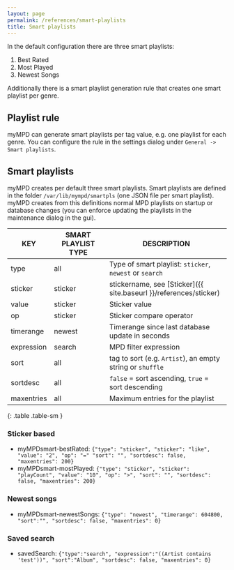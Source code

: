 ```yaml
---
layout: page
permalink: /references/smart-playlists
title: Smart playlists
---
```


In the default configuration there are three smart playlists:

1. Best Rated
2. Most Played
3. Newest Songs

Additionally there is a smart playlist generation rule that creates one smart playlist per genre.

## Playlist rule

myMPD can generate smart playlists per tag value, e.g. one playlist for each genre. You can configure the rule in the settings dialog under `General -> Smart playlists`.

## Smart playlists

myMPD creates per default three smart playlists. Smart playlists are defined in the folder `/var/lib/mympd/smartpls` (one JSON file per smart playlist). myMPD creates from this definitions normal MPD playlists on startup or database changes (you can enforce updating the playlists in the maintenance dialog in the gui).

| KEY | SMART PLAYLIST TYPE | DESCRIPTION |
| --- | ------------------- | ----------- |
| type | all | Type of smart playlist: `sticker`, `newest` or `search` |
| sticker | sticker | stickername, see [Sticker]({{ site.baseurl }}/references/sticker) |
| value | sticker | Sticker value |
| op | sticker | Sticker compare operator |
| timerange | newest | Timerange since last database update in seconds |
| expression | search | MPD filter expression |
| sort | all | tag to sort (e.g. `Artist`), an empty string or `shuffle` |
| sortdesc | all | `false` = sort ascending, `true` = sort descending |
| maxentries | all | Maximum entries for the playlist |
{: .table .table-sm }

### Sticker based

- myMPDsmart-bestRated: `{"type": "sticker", "sticker": "like", "value": "2", "op": "=" "sort": "", "sortdesc": false, "maxentries": 200}`
- myMPDsmart-mostPlayed: `{"type": "sticker", "sticker": "playCount", "value": "10", "op": ">", "sort": "", "sortdesc": false, "maxentries": 200}`

### Newest songs

- myMPDsmart-newestSongs: `{"type": "newest", "timerange": 604800, "sort":"", "sortdesc": false, "maxentries": 0}`

### Saved search

- savedSearch: `{"type":"search", "expression":"((Artist contains 'test'))", "sort":"Album", "sortdesc": false, "maxentries": 0}`
